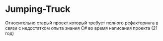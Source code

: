 # Jumping-Truck

Относительно старый проект который требует полного рефакторинга в связи с недостатком опыта знания C# во время написания проекта (21 год)
